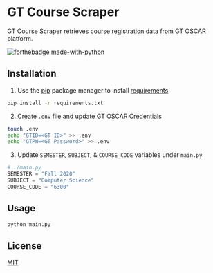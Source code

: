 # GT Course Scraper

GT Course Scraper retrieves course registration data from GT OSCAR platform.

[![forthebadge made-with-python](http://ForTheBadge.com/images/badges/made-with-python.svg)](https://www.python.org/)

## Installation

1. Use the [pip](https://pip.pypa.io/en/stable/) package manager to install [requirements](./requirements.txt)

```bash
pip install -r requirements.txt
```

2. Create `.env` file and update GT OSCAR Credentials

```bash
touch .env
echo "GTID=<GT ID>" >> .env
echo "GTPW=<GT Password>" >> .env
```

3. Update `SEMESTER`, `SUBJECT`, & `COURSE_CODE` variables under `main.py`

```python
# ./main.py
SEMESTER = "Fall 2020"
SUBJECT = "Computer Science"
COURSE_CODE = "6300"
```

## Usage

```bash
python main.py
```

## License

[MIT](https://choosealicense.com/licenses/mit/)
